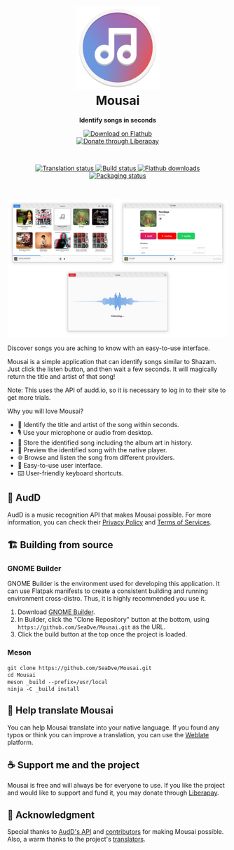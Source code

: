 <h1 align="center">
  <img src="data/icons/io.github.seadve.Mousai.svg" alt="Mousai" width="192" height="192"/>
  <br>
  Mousai
</h1>

<p align="center">
  <strong>Identify songs in seconds</strong>
</p>

<p align="center">
  <a href="https://flathub.org/apps/details/io.github.seadve.Mousai">
    <img alt="Download on Flathub" src="https://flathub.org/assets/badges/flathub-badge-i-en.svg" width="200"/>
  </a>
  <br>
  <a href="https://liberapay.com/SeaDve/donate">
    <img alt="Donate through Liberapay" src="https://liberapay.com/assets/widgets/donate.svg"/>
  </a>
</p>

<br>

<p align="center">
  <a href="https://hosted.weblate.org/engage/kooha">
    <img alt="Translation status" src="https://hosted.weblate.org/widgets/kooha/-/mousai/svg-badge.svg"/>
  </a>
  <a href="https://github.com/SeaDve/Mousai/actions/workflows/ci.yml">
    <img alt="Build status" src="https://github.com/SeaDve/Mousai/actions/workflows/ci.yml/badge.svg"/>
  </a>
  <a href="https://flathub.org/apps/details/io.github.seadve.Mousai">
    <img alt="Flathub downloads" src="https://img.shields.io/badge/dynamic/json?color=informational&label=downloads&logo=flathub&logoColor=white&query=%24.installs_total&url=https%3A%2F%2Fflathub.org%2Fapi%2Fv2%2Fstats%2Fio.github.seadve.Mousai"/>
  </a>
  <a href="https://repology.org/project/mousai/versions">
    <img alt="Packaging status" src="https://repology.org/badge/tiny-repos/mousai.svg"/>
  </a>
</p>

<br>

<p align="center">
  <img src="data/resources/screenshots/preview.png" alt="Preview"/>
</p>

Discover songs you are aching to know with an easy-to-use interface.

Mousai is a simple application that can identify songs similar to Shazam. Just
click the listen button, and then wait a few seconds. It will magically return
the title and artist of that song!

Note: This uses the API of audd.io, so it is necessary to log in to their site to get more trials.

Why you will love Mousai?
* 🎵 Identify the title and artist of the song within seconds.
* 🎙️ Use your microphone or audio from desktop.
* 🎸 Store the identified song including the album art in history.
* 🎼 Preview the identified song with the native player.
* 🌐 Browse and listen the song from different providers.
* 📱 Easy-to-use user interface.
* ⌨️ User-friendly keyboard shortcuts.

## 🌈 AudD

AudD is a music recognition API that makes Mousai possible. For more information,
you can check their [Privacy Policy](https://audd.io/privacy/) and [Terms of Services](https://audd.io/terms/).


## 🏗️ Building from source

### GNOME Builder
GNOME Builder is the environment used for developing this application. It can use Flatpak manifests to create a consistent building and running environment cross-distro. Thus, it is highly recommended you use it.

1. Download [GNOME Builder](https://flathub.org/apps/details/org.gnome.Builder).
2. In Builder, click the "Clone Repository" button at the bottom, using `https://github.com/SeaDve/Mousai.git` as the URL.
3. Click the build button at the top once the project is loaded.

### Meson
```
git clone https://github.com/SeaDve/Mousai.git
cd Mousai
meson _build --prefix=/usr/local
ninja -C _build install
```


## 🙌 Help translate Mousai
You can help Mousai translate into your native language. If you found any typos
or think you can improve a translation, you can use the [Weblate](https://hosted.weblate.org/engage/kooha/) platform.


## ☕ Support me and the project

Mousai is free and will always be for everyone to use. If you like the project and
would like to support and fund it, you may donate through [Liberapay](https://liberapay.com/SeaDve/).


## 💝 Acknowledgment

Special thanks to [AudD's API](https://audd.io/) and [contributors](https://github.com/SeaDve/Mousai/graphs/contributors)
for making Mousai possible. Also, a warm thanks to the project's [translators](https://hosted.weblate.org/engage/kooha/).
